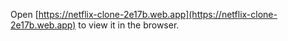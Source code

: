 
Open [https://netflix-clone-2e17b.web.app](https://netflix-clone-2e17b.web.app) to view it in the browser.